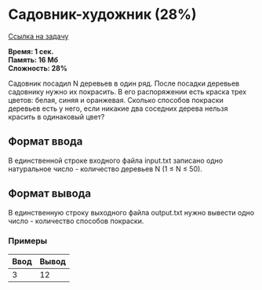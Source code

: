 <h1 class="title">Садовник-художник (28%)</h1>
<p><a href="https://acmp.ru/index.asp?main=task&id_task=680" target="_blank">Ссылка на задачу</a></p>
<p><b>Время: 1 сек.<br>Память: 16 Мб<br>Сложность: 28%</b></p>
<p>Садовник посадил N деревьев в один ряд. После посадки деревьев садовнику нужно их покрасить. В его распоряжении есть краска трех цветов: белая, синяя и оранжевая. Сколько способов покраски деревьев есть у него, если никакие два соседних дерева нельзя красить в одинаковый цвет?</p>
<h2>Формат ввода</h2>
<p>В единственной строке входного файла input.txt записано одно натуральное число - количество деревьев N (1 ≤ N ≤ 50).</p>
<h2>Формат вывода</h2>
<p>В единственную строку выходного файла output.txt нужно вывести одно число - количество способов покраски.</p>
<h3>Примеры</h3>
<table class="sample-tests">
  <thead>
     <tr>
        <th>Ввод</th>
        <th>Вывод</th>
     </tr>
  </thead>
  <tbody>
     <tr>
        <td>3</td>
        <td>12</td>
     </tr>
  </tbody>
</table>